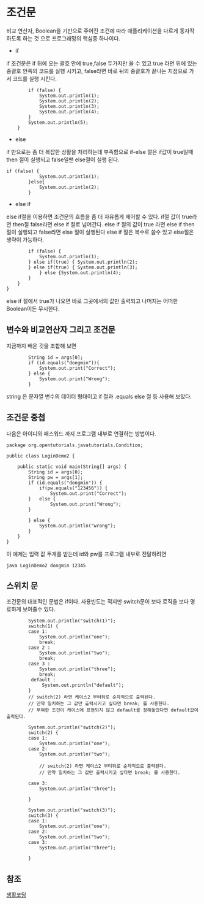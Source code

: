 # 조건문

비교 연산자, Boolean을 기반으로 주어진 조건에 따라 애플리케이션을 다르게 동자작하도록 하는 것 으로 프로그래밍의 핵심중 하나이다.
- if

if 조건문은 if 뒤에 오는 괄호 안에 true,false 두가지만 올 수 있고 true 라면 뒤에 있는 중괄호 안쪽의  코드를 실행 시키고, false라면 바로 뒤의 중괄호가 끝나는 지점으로 가서 코드를 실행 시킨다. 
```
		if (false) {
			System.out.println(1);
			System.out.println(2);
			System.out.println(3);
			System.out.println(4);
		}
		System.out.println(5);
	}
```

- else

if 만으로는 좀 더 복잡한 상활을 처리하는데 부족함으로 if-else 절은 if값이 true일때  then 절이 실행되고 false일땐 else절이 실행 된다.
```
if (false) {
			System.out.println(1);
		}else{
			System.out.println(2);
		}
```

- else if

else if절을 이용하면 조건문의 흐름을 좀 더 자유롭게 제어할 수 있다. if절 값이 true라면 then절 false라면 else if 절로 넘어간다. else if 절의 값이 true 라면 else if then절이 실행되고 false라면 else 절이 실행된다
else if 절은 복수로 쓸수 있고 else절은 생략이 가능하다. 
```
		if (false) {
			System.out.println(1);
		} else if(true) { System.out.println(2);
		} else if(true) { System.out.println(3);
			} else {System.out.println(4);
		}
	}
}
```
else if 절에서 true가 나오면 바로 그곳에서의 값만 출력되고 나머지는 어떠한 Boolean이든 무시한다.

## 변수와 비교연산자 그리고 조건문

지금까지 배운 것을 조합해 보면
```
		String id = args[0];
		if (id.equals("dongmin")){
			System.out.print("Correct");
		} else {
			System.out.print("Wrong");
		}
```
string 은 문자열 변수의 데이터 형태이고 if 절과 .equals else 절 등 사용해 보았다. 

## 조건문 중첩

다음은 아이디와 패스워드 까지 프로그램 내부로 연결하는 방법이다.
```
package org.opentutorials.javatutorials.Condition;

public class LoginDemo2 {

	public static void main(String[] args) {
		String id = args[0];
		String pw = args[1];
		if (id.equals("dongmin")) {
			if(pw.equals("123456")) {
				System.out.print("Correct");
		}   else {
				System.out.print("Wrong");
		}
		
		} else {
			System.out.println("wrong");
		}
	}
}

```

이 예제는 입력 값 두개를 받는데 id와 pw를 프로그램 내부로 전달하려면
```
java LoginDemo2 dongmin 12345
```

## 스위치 문

조건문의 대표적인 문법은 if이다. 사용빈도는 적지만 switch문이 보다 로직을 보다 명료하게 보여줄수 있다.
```
		System.out.println("switch(1)");
		switch(1) { 
		case 1:
			System.out.println("one");  
			break;
		case 2 :
			System.out.println("two");
			break;
		case 3 :
			System.out.println("three");
			break;
		 default :
			 System.out.println("default");
		}
		// switch(2) 라면 케이스2 부터뒤로 순차적으로 출력된다.
		// 만약 일치하는 그 값만 출력시키고 싶다면 break; 를 사용한다. 
		// 부여한 조건이 케이스에 표현되지 않고 default를 정해놓았다면 default값이 출력된다. 
		
		System.out.println("switch(2)");
		switch(2) {
		case 1:
			System.out.println("one");
		case 2:
			System.out.println("two"); 

			// switch(2) 라면 케이스2 부터뒤로 순차적으로 출력된다.  
			// 만약 일치하는 그 값만 출력시키고 싶다면 break; 를 사용한다. 
		
		case 3:
			System.out.println("three");
			
		}
		
		System.out.println("switch(3)");
		switch(3) {
		case 1:
			System.out.println("one");
		case 2:
			System.out.println("two");
		case 3:
			System.out.println("three");
			
		}
``` 

## 참조
[생활코딩](https://opentutorials.org/course/1223/5335)




